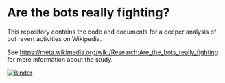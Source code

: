 # Are the bots really fighting?  

This repository contains the code and documents for a deeper analysis of bot revert activities on Wikipedia.

See https://meta.wikimedia.org/wiki/Research:Are_the_bots_really_fighting for more information about the study.

[![Binder](http://mybinder.org/badge.svg)](http://mybinder.org:/repo/halfak/are-the-bots-really-fighting)
